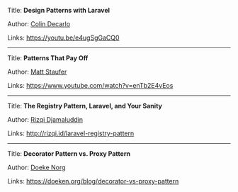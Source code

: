 Title: **Design Patterns with Laravel**

Author: [Colin Decarlo](People/Colin%20Decarlo.md)

Links: https://youtu.be/e4ugSgGaCQ0

---
Title: **Patterns That Pay Off**

Author: [Matt Staufer](People/Matt%20Staufer.md)

Links: https://www.youtube.com/watch?v=enTb2E4vEos

---
Title: **The Registry Pattern, Laravel, and Your Sanity**

Author: [Rizqi Djamaluddin](People/Rizqi%20Djamaluddin.md)

Links: http://rizqi.id/laravel-registry-pattern

---
Title: **Decorator Pattern vs. Proxy Pattern**

Author: [Doeke Norg](People/Doeke%20Norg.md)

Links: https://doeken.org/blog/decorator-vs-proxy-pattern